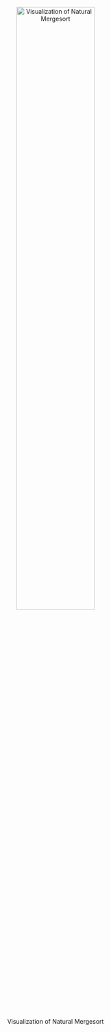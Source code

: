 <p align="center">
    <img src="natural-mergesort-permutation.gif" width="60%" alt="Visualization of Natural Mergesort"/>
  </p>
  <p align=center>
  Visualization of Natural Mergesort
</p>
